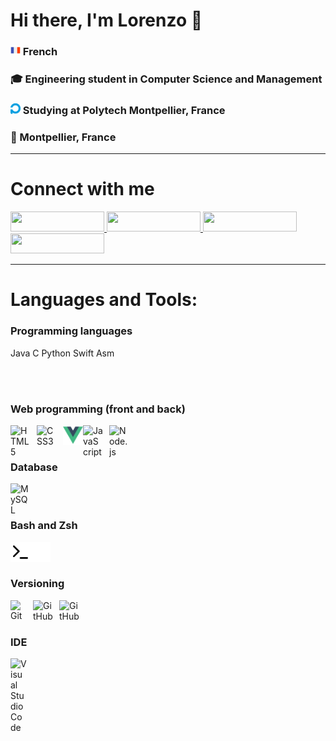 # Hi there, I'm Lorenzo 👋 

### <img float="right" style="width:16px;" alt="french flag" src="./img/french-flag.png"> French

<h3>🎓 Engineering student in Computer Science and Management</h3>

### <img style="width:16px;" alt="polytech logo" src="./img/logo-polytech.png"> Studying at Polytech Montpellier, France

<h3>📍 Montpellier, France</h3>

---

# Connect with me

<a href="https://www.linkedin.com/in/lorenzo-italiano-dev/" target="blank">
  <img src="https://img.shields.io/badge/linkedin-%230077B5.svg?style=for-the-badge&logo=linkedin&logoColor=white" style="width: 150px; height: 32px;">
</a>

<!-- TODO ADD LINK-->
<a href="#" target="blank">
  <img src="https://img.shields.io/badge/%3CServer%3E-%237289DA.svg?style=for-the-badge&logo=discord&logoColor=white" style="width: 150px; height: 32px;">
</a>

<!-- TODO ADD LINK-->
<a href="#" target="blank">
  <img src="https://img.shields.io/badge/Gmail-D14836?style=for-the-badge&logo=gmail&logoColor=white" style="width: 150px; height: 32px;">
</a>

<!-- TODO ADD LINK-->
<a href="#" target="blank">
  <img src="https://img.shields.io/badge/Instagram-%23E4405F.svg?style=for-the-badge&logo=Instagram&logoColor=white" style="width: 150px; height: 32px;">
</a>

--- 

# Languages and Tools:

<h3>Programming languages</h3>

Java
C
Python
Swift
Asm


<br/>
<br/>
<h3>Web programming (front and back)</h3>

<img align="left" alt="HTML5" width="32px" src="https://cdn.jsdelivr.net/gh/devicons/devicon/icons/html5/html5-original.svg" style="padding-right:10px;" />
<img align="left" alt="CSS3" width="32px" src="https://cdn.jsdelivr.net/gh/devicons/devicon/icons/css3/css3-original.svg" style="padding-right:10px;" />
<img align="left" alt="VUE" width="32px" src="https://raw.githubusercontent.com/github/explore/80688e429a7d4ef2fca1e82350fe8e3517d3494d/topics/vue/vue.png"/>

<img align="left" alt="JavaScript" width="32px" src="https://cdn.jsdelivr.net/gh/devicons/devicon/icons/javascript/javascript-original.svg" style="padding-right:10px;" />

<!-- php -->

<img align="left" alt="Node.js" width="32px" src="https://cdn.jsdelivr.net/gh/devicons/devicon/icons/nodejs/nodejs-original.svg" style="padding-right:10px;" />

<!-- express -->

<br/>
<br/>
<h3>Database</h3>

<!-- Oracle -->

<!-- PostgreSQL -->

<img align="left" alt="MySQL" width="32px" src="https://cdn.jsdelivr.net/gh/devicons/devicon/icons/mysql/mysql-original.svg" style="padding-right:10px;" />

<br/>
<br/>
<h3>Bash and Zsh</h3>

[<img align="left" alt="Terminal" width="32px" src="./img/terminal-light.svg" />](https://www.youtube.com/playlist?list=PLkwxH9e_vrAJ0WbEsFA9W3I1W-g_BTsbt#gh-light-mode-only)
[<img align="left" alt="Terminal" width="32px" src="./img/terminal-dark.svg" />](https://www.youtube.com/playlist?list=PLkwxH9e_vrAJ0WbEsFA9W3I1W-g_BTsbt#gh-dark-mode-only)

<br/>
<br/>
<h3>Versioning</h3>

<img align="left" alt="Git" width="26px" src="https://cdn.jsdelivr.net/gh/devicons/devicon/icons/git/git-original.svg" style="padding-right:10px;" />

<img align="left" alt="GitHub" width="32px" src="https://user-images.githubusercontent.com/3369400/139447912-e0f43f33-6d9f-45f8-be46-2df5bbc91289.png#gh-dark-mode-only" style="padding-right:10px;" />
<img align="left" alt="GitHub" width="32px" src="https://user-images.githubusercontent.com/3369400/139448065-39a229ba-4b06-434b-bc67-616e2ed80c8f.png#gh-light-mode-only" style="padding-right:10px;" />

<br/>
<br/>
<h3>IDE</h3>

<img align="left" alt="Visual Studio Code" width="26px" src="https://cdn.jsdelivr.net/gh/devicons/devicon/icons/vscode/vscode-original.svg" style="padding-right:10px;" />

<!-- Jetbrains -->


<!--
---

# My most used languages

[![Top Langs](https://github-readme-stats.vercel.app/api/top-langs/?username=lorenzo-italiano&layout=compact&theme=dracula)](https://github.com/anuraghazra/github-readme-stats)

-->


